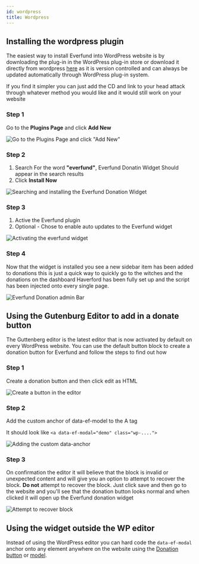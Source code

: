 ```yaml
---
id: wordpress
title: Wordpress
---
```


## Installing the wordpress plugin

The easiest way to install Everfund into WordPress website is by downloading the plug-in in the WordPress plug-in store or download it directly from wordpress [here](https://wordpress.org/plugins/everfund/) as it is version controlled and can always be updated automatically through WordPress plug-in system.

If you find it simpler you can just add the CD and link to your head attack through whatever method you would like and it would still work on your website

### Step 1

Go to the **Plugins Page** and click **Add New**

![Go to the Plugins Page and click "Add New"](https://ik.imagekit.io/everfund/docs/wp-1_aclf815-c.png)

### Step 2

1. Search For the word **"everfund"**, Everfund Donatin Widget Should appear in the search results
2. Click **Install Now**

![Searching and installing the Everfund Donation Widget](https://ik.imagekit.io/everfund/docs/wp-2_q6UHDUIY9.png)

### Step 3

1. Active the Everfund plugin
2. Optional - Chose to enable auto updates to the Everfund widget

![Activating the everfund widget](https://ik.imagekit.io/everfund/docs/wp-3_wScgyQ-Xy.png)

### Step 4

Now that the widget is installed you see a new sidebar item has been added to donations this is just a quick way to quickly go to the witches and the donations on the dashboard Haverford has been fully set up and the script has been injected onto every single page.

![Everfund Donation admin Bar](https://ik.imagekit.io/everfund/docs/wp-4_mh9n-3tbU.png)

## Using the Gutenburg Editor to add in a donate button

The Guttenberg editor is the latest editor that is now activated by default on every WordPress website. You can use the default button block to create a donation button for Everfund and follow the steps to find out how

### Step 1

Create a donation button and then click edit as HTML

![Create a button in the editor](https://ik.imagekit.io/everfund/docs/wp-5_1__ef-0_cp1C.png)

### Step 2

Add the custom anchor of data-ef-model to the A tag

It should look like `<a data-ef-modal="demo" class="wp-....">`

![Adding the custom data-anchor](https://ik.imagekit.io/everfund/docs/wp-6_1__DtMmWj-ev.png)

### Step 3

On confirmation the editor it will believe that the block is invalid or unexpected content and will give you an option to attempt to recover the block. **Do not** attempt to recover the block. Just click save and then go to the website and you'll see that the donation button looks normal and when clicked it will open up the Everfund donation widget

![Attempt to recover block](https://ik.imagekit.io/everfund/docs/wp-7_1__2XTRpZFtN.png)

## Using the widget outside the WP editor

Instead of using the WordPress editor you can hard code the `data-ef-modal` anchor onto any element anywhere on the website using the [Donation button](/donation-button) or [model](/donation-modal).
